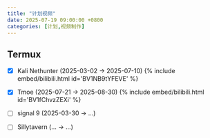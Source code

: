 ```yaml
---
title: "计划视频"
date: 2025-07-19 09:00:00 +0800
categories: [计划,视频制作]
---
```


## Termux

  - [x] Kali Nethunter (2025-03-02 -> 2025-07-10)
{% include embed/bilibili.html id='BV1NB9tYFEVE' %}

  - [x] Tmoe (2025-07-21 -> 2025-08-30)
{% include embed/bilibili.html id='BV1fChvzZEXi' %}

  - [ ] signal 9 (2025-03-30 -> ...)

  - [ ] Sillytavern (... -> ...)
